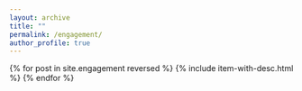 ```yaml
---
layout: archive
title: ""
permalink: /engagement/
author_profile: true
---
```


{% for post in site.engagement reversed %}
  {% include item-with-desc.html %}
{% endfor %}